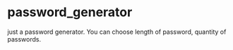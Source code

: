 # password_generator
just a password generator.
You can choose length of password, quantity of passwords.
